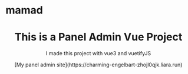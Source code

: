# mamad
<div align="center">
  <h1>This is a Panel Admin Vue Project</h1>
  <p>I made this project with vue3 and vuetifyJS</p>
  [My panel admin site](https://charming-engelbart-zhojl0qjk.liara.run)
</div>
